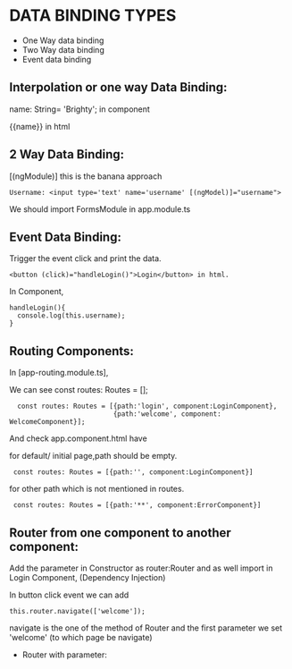 # DATA BINDING TYPES

* One Way data binding
* Two Way data binding
* Event data binding


## Interpolation or one way Data Binding:

name: String= 'Brighty'; in component

{{name}} in html

## 2 Way Data Binding:

[(ngModule)] this is the banana approach 
```
Username: <input type='text' name='username' [(ngModel)]="username">
```
We should import FormsModule in app.module.ts

## Event Data Binding:

Trigger the event click and print the data.
```
<button (click)="handleLogin()">Login</button> in html.
```
  In Component,
  ```
  handleLogin(){
    console.log(this.username);
  }
```
  ## Routing Components:

  In [app-routing.module.ts],

  We can see const routes: Routes = [];
```
  const routes: Routes = [{path:'login', component:LoginComponent},
                          {path:'welcome', component: WelcomeComponent}];
```
And check app.component.html have <router-outlet></router-outlet>

for default/ initial page,path should be empty.
```
 const routes: Routes = [{path:'', component:LoginComponent}]
```
for other path which is not mentioned in routes.
```
 const routes: Routes = [{path:'**', component:ErrorComponent}] 
```
## Router from one component to another component:

Add the parameter in Constructor as router:Router and as well import in Login Component, (Dependency Injection)

In button click event we can add 
```
this.router.navigate(['welcome']);
```

navigate is the one of the method of Router and the first parameter we set 'welcome' (to which page be navigate)

* Router with parameter:


